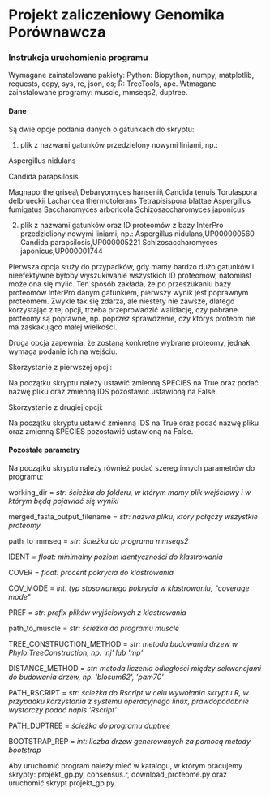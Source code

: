 # Projekt zaliczeniowy Genomika Porównawcza

### Instrukcja uruchomienia programu
Wymagane zainstalowane pakiety: Python: Biopython, numpy, matplotlib, requests, copy, sys, re, json, os; R: TreeTools, ape.
Wtmagane zainstalowane programy: muscle, mmseqs2, duptree.

#### Dane
Są dwie opcje podania danych o gatunkach do skryptu:

1. plik z nazwami gatunków przedzielony nowymi liniami, np.:

Aspergillus nidulans

Candida parapsilosis

Magnaporthe grisea\\
Debaryomyces hansenii\\
Candida tenuis
Torulaspora delbrueckii
Lachancea thermotolerans
Tetrapisispora blattae
Aspergillus fumigatus
Saccharomyces arboricola
Schizosaccharomyces japonicus

2. plik z nazwami gatunków oraz ID proteomów z bazy InterPro przedzieliony nowymi liniami, np.:
Aspergillus nidulans,UP000000560
Candida parapsilosis,UP000005221
Schizosaccharomyces japonicus,UP000001744

Pierwsza opcja służy do przypadków, gdy mamy bardzo dużo gatunków i nieefektywne byłoby wyszukiwanie wszystkich ID proteomów, natomiast może ona się mylić. Ten sposób zakłada, że po przeszukaniu bazy proteomów InterPro danym gatunkiem, pierwszy wynik jest poprawnym proteomem. Zwykle tak się zdarza, ale niestety nie zawsze, dlatego korzystając z tej opcji, trzeba przeprowadzić walidację, czy pobrane proteomy są poprawne, np. poprzez sprawdzenie, czy któryś proteom nie ma zaskakująco małej wielkości.

Druga opcja zapewnia, że zostaną konkretne wybrane proteomy, jednak wymaga podanie ich na wejściu.

Skorzystanie z pierwszej opcji:

Na początku skryptu należy ustawić zmienną SPECIES na True oraz podać nazwę pliku oraz zmienną IDS pozostawić ustawioną na False.

Skorzystanie z drugiej opcji:

Na początku skryptu ustawić zmienną IDS na True oraz podać nazwę pliku oraz zmienną SPECIES pozostawić ustawioną na False.

#### Pozostałe parametry

Na początku skryptu należy również podać szereg innych parametrów do programu:

working_dir = *str: ścieżka do folderu, w którym mamy plik wejściowy i w którym będą pojawiać się wyniki*

merged_fasta_output_filename = *str: nazwa pliku, który połączy wszystkie proteomy*

path_to_mmseq = *str: ścieżka do programu mmseqs2*

IDENT = *float: minimalny poziom identyczności do klastrowania*

COVER = *float: procent pokrycia do klastrowania*

COV_MODE = *int: typ stosowanego pokrycia w klastrowaniu, "coverage mode"*

PREF = *str: prefix plików wyjściowych z klastrowania*

path_to_muscle = *str: ścieżka do programu muscle*

TREE_CONSTRUCTION_METHOD = *str: metoda budowania drzew w Phylo.TreeConstruction, np. 'nj' lub 'mp'*

DISTANCE_METHOD = *str: metoda liczenia odległości między sekwencjami do budowania drzew, np. 'blosum62', 'pam70'*

PATH_RSCRIPT = *str: ścieżka do Rscript w celu wywołania skryptu R, w przypadku korzystania z systemu operacyjnego linux, prawdopodobnie wystarczy podać napis 'Rscript'*

PATH_DUPTREE = *ścieżka do programu duptree*

BOOTSTRAP_REP = *int: liczba drzew generowanych za pomocą metody bootstrap*

Aby uruchomić program należy mieć w katalogu, w którym pracujemy skrypty: projekt_gp.py, consensus.r, download_proteome.py oraz uruchomić skrypt projekt_gp.py.
